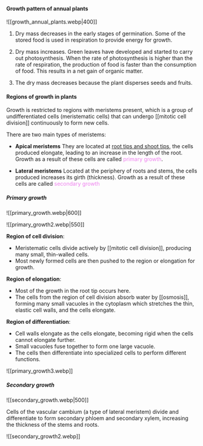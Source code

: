 #### Growth pattern of annual plants
![[growth_annual_plants.webp|400]]

1. Dry mass decreases in the early stages of germination. Some of the stored food is used in respiration to provide energy for growth.

2. Dry mass increases. Green leaves have developed and started to carry out photosynthesis. When the rate of photosynthesis is higher than the rate of respiration, the production of food is faster than the consumption of food. This results in a net gain of organic matter.

3. The dry mass decreases because the plant disperses seeds and fruits.

#### Regions of growth in plants
Growth is restricted to regions with meristems present, which is a group of undifferentiated cells (meristematic cells) that can undergo [[mitotic cell division]] continuously to form new cells.

There are two main types of meristems:
- **Apical meristems**
  They are located at <u>root tips and shoot tips</u>, the cells produced elongate, leading to an increase in the length of the root. Growth as a result of these cells are called <span style="color: violet">primary growth</span>.

- **Lateral meristems**
  Located at the periphery of roots and stems, the cells produced increases its girth (thickness). Growth as a result of these cells are called <span style="color: violet">secondary growth</span>

##### Primary growth
![[primary_growth.webp|600]]

![[primary_growth2.webp|550]]

**Region of cell division**:
- Meristematic cells divide actively by [[mitotic cell division]], producing many small, thin-walled cells.
- Most newly formed cells are then pushed to the region or elongation for growth.

**Region of elongation**:
- Most of the growth in the root tip occurs here.
- The cells from the region of cell division absorb water by [[osmosis]], forming many small vacuoles in the cytoplasm which stretches the thin, elastic cell walls, and the cells elongate.

**Region of differentiation**:
- Cell walls elongate as the cells elongate, becoming rigid when the cells cannot elongate further.
- Small vacuoles fuse together to form one large vacuole.
- The cells then differentiate into specialized cells to perform different functions.

![[primary_growth3.webp]]

##### Secondary growth
![[secondary_growth.webp|500]]

Cells of the vascular cambium (a type of lateral meristem) divide and differentiate to form secondary phloem and secondary xylem, increasing the thickness of the stems and roots.

![[secondary_growth2.webp]]


